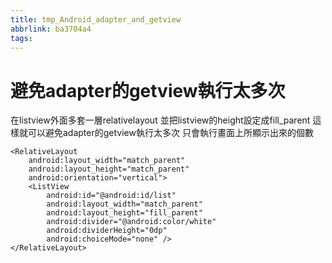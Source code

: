 ```yaml
---
title: tmp_Android_adapter_and_getview
abbrlink: ba3704a4
tags:
---
```

避免adapter的getview執行太多次
===

在listview外面多套一層relativelayout
並把listview的height設定成fill_parent
這樣就可以避免adapter的getview執行太多次
只會執行畫面上所顯示出來的個數
```
<RelativeLayout
    android:layout_width="match_parent"
    android:layout_height="match_parent"
    android:orientation="vertical">
    <ListView
        android:id="@android:id/list"
        android:layout_width="match_parent"
        android:layout_height="fill_parent"
        android:divider="@android:color/white"
        android:dividerHeight="0dp"
        android:choiceMode="none" />
</RelativeLayout>
```